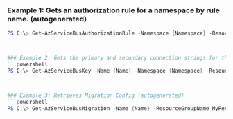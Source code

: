 
### Example 1: Gets an authorization rule for a namespace by rule name. (autogenerated)
```powershell
PS C:\> Get-AzServiceBusAuthorizationRule -Namespace {Namespace} -ResourceGroupName MyResourceGroup



### Example 2: Gets the primary and secondary connection strings for the namespace. (autogenerated)
```powershell
PS C:\> Get-AzServiceBusKey -Name {Name} -Namespace {Namespace} -ResourceGroupName MyResourceGroup



### Example 3: Retrieves Migration Config (autogenerated)
```powershell
PS C:\> Get-AzServiceBusMigration -Name {Name} -ResourceGroupName MyResourceGroup


